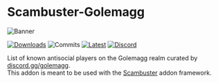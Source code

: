 # Scambuster-Golemagg
![Banner](https://user-images.githubusercontent.com/52763122/212466261-6ec683c1-33a3-4d73-a127-565c020b0b96.gif)

[![Downloads](https://img.shields.io/github/downloads/Hypernormalisation/Scambuster-Golemagg/total?logo=github&color=%235ab76e&style=for-the-badge&label=)](https://github.com/Hypernormalisation/Scambuster-Golemagg/releases/latest)
![Commits](https://img.shields.io/github/commit-activity/t/hypernormalisation/scambuster-golemagg?style=for-the-badge&color=%23818dff)
[![Latest](https://img.shields.io/github/v/release/hypernormalisation/Scambuster-Golemagg?label=latest&style=for-the-badge&color=%23818dff)](https://github.com/Hypernormalisation/Scambuster-Golemagg/releases/latest)
[![Discord](https://img.shields.io/discord/610036506974748700?style=for-the-badge&logo=discord&logoColor=white&label=discord&color=%23818dff)](https://discord.gg/golemagg)

List of known antisocial players on the Golemagg realm curated by [discord.gg/golemagg](https://discord.gg/golemagg).\
This addon is meant to be used with the [Scambuster](https://github.com/hypernormalisation/Scambuster) addon framework.
